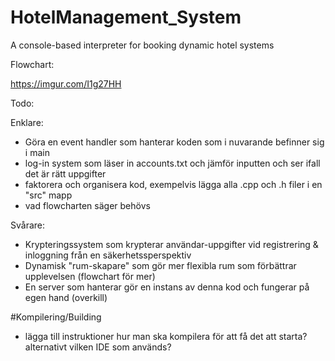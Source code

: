 # HotelManagement_System
A console-based interpreter for booking dynamic hotel systems


Flowchart:

https://imgur.com/I1g27HH


Todo:

Enklare:

- Göra en event handler som hanterar koden som i nuvarande befinner sig i main
- log-in system som läser in accounts.txt och jämför inputten och ser ifall det är rätt uppgifter
- faktorera och organisera kod, exempelvis lägga alla .cpp och .h filer i en "src" mapp
- vad flowcharten säger behövs


Svårare:

- Krypteringssystem som krypterar användar-uppgifter vid registrering & inloggning från en säkerhetssperspektiv
- Dynamisk "rum-skapare" som gör mer flexibla rum som förbättrar upplevelsen (flowchart för mer)
- En server som hanterar gör en instans av denna kod och fungerar på egen hand (overkill)


#Kompilering/Building

- lägga till instruktioner hur man ska kompilera för att få det att starta?
alternativt vilken IDE som används?
